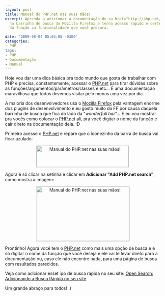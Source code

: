 ```yaml
---
layout: post
title: Manual do PHP.net nas suas mãos!
excerpt: Aprenda a adicionar a documentação do <a href="http://php.net/" target="_blank">PHP.net</a>
  na barrinha de busca do Mozilla Firefox e tenha acesso rápido e certeiro à documentação
  da função ou funcionalidade que você procura.

date: '2009-08-04 05:03:05 -0300'
categories:
- PHP
tags:
- PHP
- Documentação
- Manual
---
```

<p>Hoje vou dar uma dica básica pra todo mundo que gosta de trabalhar com PHP e precisa, constantemente, acessar o <a href="http://php.net/" target="_blank">PHP.net</a> para tirar dúvidas sobre as funções/argumentos/parâmetros/classes e etc... É uma documentação maravilhosa que todos devemos visitar pelo menos uma vez por dia.</p>
<p>A maioria dos desenvolvedores usa o <a href="http://www.mozilla.com/firefox/" target="_blank">Mozilla Firefox</a> pela vantagem enorme dos plugins de desenvolvimento e eu gosto muito do FF por causa daquela barrinha de busca que fica do lado da "<em>wonderfull bar</em>"... E eu vou mostrar pra vocês como colocar o <a href="http://php.net/" target="_blank">PHP.net</a> ali, pra você digitar o nome da função e cair direto na documentação dela. :D</p>
<p>Primeiro acesse o <a href="http://php.net/" target="_blank">PHP.net</a> e repare que o íconezinho da barra de busca vai ficar azulado:</p>
<p style="text-align: center"><img src="http://blog.thiagobelem.net/arquivos/2009/08/imagem1.jpg" alt="Manual do PHP.net nas suas mãos!" title="Manual do PHP.net nas suas mãos!" width="300" height="69" class="aligncenter size-full wp-image-608" style="border: 1px solid silver" /></p>
<p>Agora é só clicar na setinha e clicar em <strong>Adicionar "Add PHP.net search"</strong>, como mostra a imagem:</p>
<p style="text-align: center"><img src="http://blog.thiagobelem.net/arquivos/2009/08/imagem2.jpg" alt="Manual do PHP.net nas suas mãos!" title="Manual do PHP.net nas suas mãos!" width="303" height="177" class="aligncenter size-full wp-image-609" style="border: 1px solid silver" /></p>
<p>Prontinho! Agora você tem o <a href="http://php.net/" target="_blank">PHP.net</a> como mais uma opção de busca e é só digitar o nome da função que você deseja e ele vai te levar direto para a documentação ou, caso ele não encontre nada, para uma página de busca com resultados parecidos.</p>
<p>Veja como adicionar esset ipo de busca rápida no seu site: <a href="/open-search-adicionando-a-busca-rapida-no-seu-site">Open Search: Adicionando a Busca Rápida no seu site</a></p>
<p>Um grande abraço para todos! :)</p>
